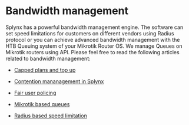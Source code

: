 Bandwidth management
==========

Splynx has a powerful bandwidth management engine. The software can set speed limitations for customers on different vendors using Radius protocol or you can achieve advanced bandwidth management with the HTB Queuing system of your Mikrotik Router OS. We manage Queues on Mikrotik routers using API. Please feel free to read the following articles related to bandwidth management:

* [Capped plans and top up](networking/bandwidth_management/capped_plans/capped_plans.md)

* [Contention mananagement in Splynx](networking/bandwidth_management/contentions/contentions.md)

* [Fair user policing](networking/bandwidth_management/fup/fup.md)

* [Mikrotik based queues](networking/bandwidth_management/queue_speed_limits/queue_speed_limits.md)

* [Radius based speed limitation](networking/bandwidth_management/radius_speed_limits/radius_speed_limits.md)
